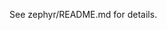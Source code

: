 <!--
 * Copyright (c) 2023-2024 Peraton Labs
 * SPDX-License-Identifier: Apache-2.0

 * Distribution Statement “A” (Approved for Public Release, Distribution Unlimited).
-->

See zephyr/README.md for details.
